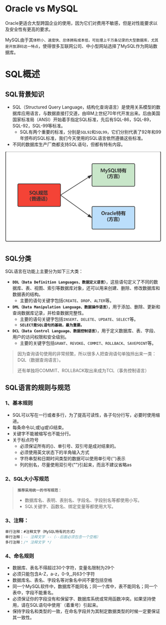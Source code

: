 # Oracle vs MySQL

Oracle更适合大型跨国企业的使用，因为它们对费用不敏感，但是对性能要求以及安全性有更高的要求。

MySQL由于其`体积小、速度快、总体拥有成本低，可处理上千万条记录的大型数据库，尤其是开放源码这一特点`，使得很多互联网公司、中小型网站选择了MySQL作为网站数据库。



# SQL概述

## SQL背景知识

* SQL（Structured Query Language，结构化查询语言）是使用关系模型的数据库应用语言，与数据直接打交道，由IBM上世纪70年代开发出来。后由美国国家标准局（ANSI）开始着手指定SQL标准，先后有SQL-86，SQL-89，SQL-92，SQL-99等标准。
  * SQL有两个重要的标准，分别是`SQL92`和`SQL99`，它们分别代表了92年和99年颁布的SQL标准，我们今天使用的SQL语言依然遵循这些标准。
* 不同的数据库生产厂商都支持SQL语句，但都有特有内容。

![image-20240227231627815](.\images\image-20240227231627815.png)

## SQL分类

SQL语言在功能上主要分为如下三大类：

* **`DDL（Data Definition Languages、数据定义语言）`**，这些语句定义了不同的数据库、表、视图、索引等数据库对象，还可以用来创建、删除、修改数据库和数据表的结构。
  * 主要的语句关键字包括`CREATE`、`DROP`、`ALTER`等。
* **`DML（Data Manipulation Language、数据操作语言）`**，用于添加、删除、更新和查询数据库记录，并检查数据完整性。
  * 主要的语句关键字包括`INSERT`、`DELETE`、`UPDATE`、`SELECT`等。
  * **`SELECT是SQL语句的基础，最为重要。`**
* **`DCL（Data Control Language、数据控制语言）`**，用于定义数据库、表、字段、用户的访问权限和安全级别。
  * 主要的关键字包括`GRANT`、`REVOKE`、`COMMIT`、`ROLLBACK`、`SAVEPOINT`等。

> 因为查询语句使用的非常频繁，所以很多人把查询语句单独拎出来一类：DQL（数据查询语言）。
>
> 还有单独将COMMIT、ROLLBACK取出来成为TCL（事务控制语言）



## SQL语言的规则与规范

### 1、基本规则

* SQL可以写在一行或者多行，为了提高可读性，各子句分行写，必要时使用缩进。
* 每条命令以;或\g或\G结束。
* 关键字不能被缩写也不能分行。
* 关于标点符号
  * 必须保证所有的()、单引号、双引号是成对结束的。
  * 必须使用英文状态下的半角输入方式
  * 字符串型和日期时间类型的数据可以使用单引号('')表示
  * 列的别名，尽量使用双引号("")引起来，而且不建议省略as

### 2、SQL大小写规范

> **`推荐采用统一的书写规范：`**
>
> * 数据库名、表明、表别名、字段名、字段别名等都使用小写。
> * SQL关键字、函数名、绑定变量等都使用大写。

### 3、注释：

```sql
单行注释：#注释文字（MySQL特有的方式）
单行注释：-- 注释文字 --（--后面必须包含一个空格）
多行注释：/* 注释文字 */
```

### 4、命名规则

* 数据库、表名不得超过30个字符，变量名限制为29个
* 必须只能包含A-Z，a-z，0-9,_共63个字符
* 数据库名、表名、字段名等对象名中间不要包括空格
* 同一个MySQL软件中，数据库不能同名；同一个库中，表不能同名；同一个表中，字段不能重名。
* 必须保证你的字段没有和保留字、数据库系统或常用函数冲突。如果坚持使用，请在SQL语句中使用`（着重号）引起来。
* 保持字段名和类型的一致，在命名字段并为其制定数据类型的时候一定要保证其一致性。


